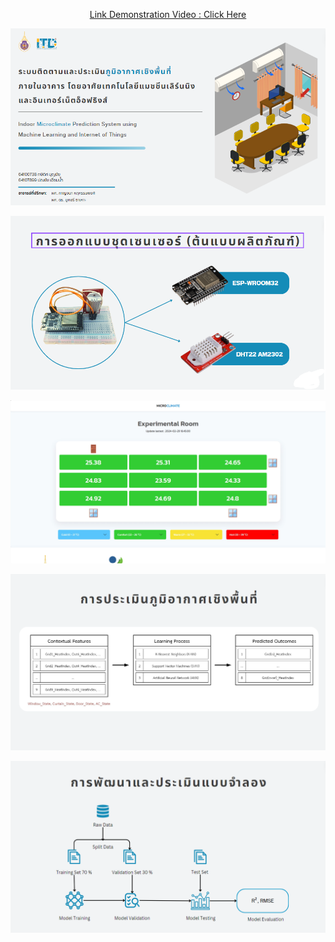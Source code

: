 <p align="center"><a href="[https://youtube.com/playlist?list=PLIcbB-fs41u-KbvFEhPeSLLYNAmfXF_SN&si=3J5MVap2iLjWcM1s](https://youtu.be/_69mAPArxlA)">Link Demonstration Video : Click Here</a></p>
<p align="center">
        <img src="img/01.png">


<p align="center">
        <img src="img/02.png">
    </p>

<p align="center">
        <img src="img/05.png">
</p>


<p align="center">
        <img src="img/03.png">
    </p>    
<p align="center">
        <img src="img/04.png">
    </p>
